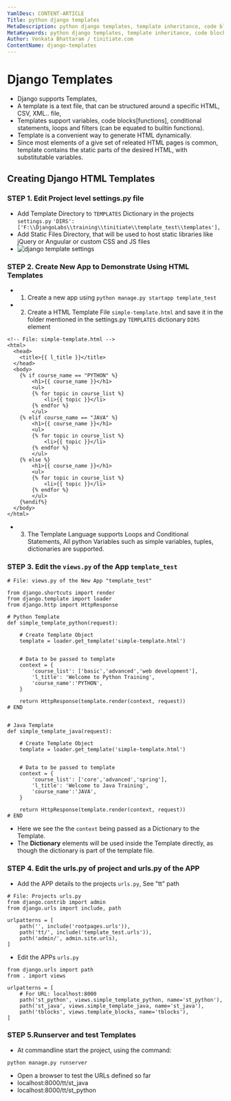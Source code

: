 ```yaml
---
YamlDesc: CONTENT-ARTICLE
Title: python django templates
MetaDescription: python django templates, template inheritance, code blocks, if else, loops, example code, tutorials
MetaKeywords: python django templates, template inheritance, code blocks, if else, loops, example code, tutorials
Author: Venkata Bhattaram / tinitiate.com
ContentName: django-templates
---
```


# Django Templates
* Django supports Templates,
* A template is a text file, that can be structured around a specific HTML, 
  CSV, XML.. file,
* Templates support variables, code blocks[functions], conditional statements, 
  loops and filters (can be equated to builtin functions).
* Template is a convenient way to generate HTML dynamically. 
* Since most elements of a give set of releated HTML pages is common,
  template contains the static parts of the desired HTML, with substitutable 
  variables.

## Creating Django HTML Templates

### STEP 1. Edit Project level settings.py file
* Add Template Directory to `TEMPLATES` Dictionary in the projects `settings.py`
  `'DIRS': ['F:\\DjangoLabs\\training\\tinitiate\\template_test\\templates'],` 
* Add Static Files Directory, that will be used to host static libraries like 
  jQuery or Anguular or custom CSS and JS files
* ![django template settings](django-template-settings.png "django template settings")

### STEP 2. Create New App to Demonstrate Using HTML Templates
* 1. Create a new app using `python manage.py startapp template_test`
* 2. Create a HTML Template File `simple-template.html` and save it in the folder 
     mentioned in the settings.py `TEMPLATES` dictionary `DIRS` element
```
<!-- File: simple-template.html -->
<html>
  <head>
    <title>{{ l_title }}</title>
  </head>
  <body>
    {% if course_name == "PYTHON" %}
        <h1>{{ course_name }}</h1>
        <ul>
        {% for topic in course_list %}
            <li>{{ topic }}</li>
        {% endfor %}
        </ul>
    {% elif course_name == "JAVA" %}
        <h1>{{ course_name }}</h1>
        <ul>
        {% for topic in course_list %}
            <li>{{ topic }}</li>
        {% endfor %}
        </ul>
    {% else %}
        <h1>{{ course_name }}</h1>
        <ul>
        {% for topic in course_list %}
            <li>{{ topic }}</li>
        {% endfor %}
        </ul>
    {%endif%}
  </body>
</html>
```
* 3. The Template Language supports Loops and Conditional Statements, All 
     python Variables such as simple variables, tuples, dictionaries 
     are supported.

### STEP 3. Edit the `views.py` of the App `template_test`
```
# File: views.py of the New App "template_test"

from django.shortcuts import render
from django.template import loader
from django.http import HttpResponse

# Python Template
def simple_template_python(request):

    # Create Template Object
    template = loader.get_template('simple-template.html')


    # Data to be passed to template
    context = {
        'course_list': ['basic','advanced','web development'],
        'l_title': 'Welcome to Python Training',
        'course_name':'PYTHON',
    }

    return HttpResponse(template.render(context, request))
# END

    
# Java Template
def simple_template_java(request):

    # Create Template Object
    template = loader.get_template('simple-template.html')


    # Data to be passed to template
    context = {
        'course_list': ['core','advanced','spring'],
        'l_title': 'Welcome to Java Training',
        'course_name':'JAVA',
    }

    return HttpResponse(template.render(context, request))
# END
```
* Here we see the the `context` being passed as a Dictionary to the Template.
* The **Dictionary** elements will be used inside the Template directly, as 
  though the dictionary is part of the template file.

### STEP 4. Edit the urls.py of project and urls.py of the APP
* Add the APP details to the projects `urls.py`, See "tt" path
```
# File: Projects urls.py
from django.contrib import admin
from django.urls import include, path

urlpatterns = [
    path('', include('rootpages.urls')),
    path('tt/', include('template_test.urls')),
    path('admin/', admin.site.urls),
]
```

* Edit the APPs `urls.py`
```
from django.urls import path
from . import views

urlpatterns = [
    # For URL: localhost:8000
    path('st_python', views.simple_template_python, name='st_python'),
    path('st_java', views.simple_template_java, name='st_java'),
    path('tblocks', views.template_blocks, name='tblocks'),
]
```

### STEP 5.Runserver and test Templates
* At commandline start the project, using the command:
```
python manage.py runserver
```
* Open a browser to test the URLs defined so far
 * localhost:8000/tt/st_java
 * localhost:8000/tt/st_python

